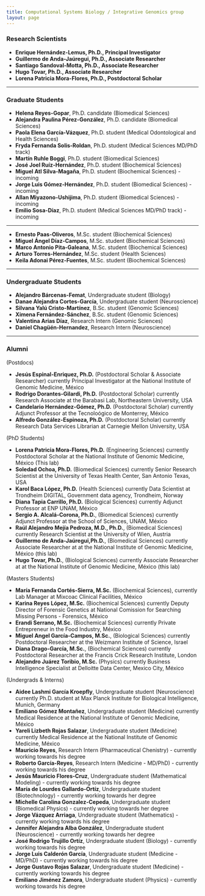 ```yaml
---
title: Computational Systems Biology / Integrative Genomics group
layout: page
---
```

### Research Scientists

* __Enrique Hernández-Lemus, Ph.D., Principal Investigator__
* __Guillermo de Anda-Jaúregui, Ph.D., Associate Researcher__
* __Santiago Sandoval-Motta, Ph.D., Associate Researcher__
* __Hugo Tovar, Ph.D., Associate Researcher__
* __Lorena Patricia Mora-Flores, Ph.D., Postdoctoral Scholar__

---
### Graduate Students
 
* __Helena Reyes-Gopar__, Ph.D. candidate (Biomedical Sciences)
* __Alejandra Paulina Pérez-González__, Ph.D. candidate (Biomedical Sciences)
* __Paola Elena García-Vázquez__, Ph.D. student (Medical Odontological and Health Sciences)
* __Fryda Fernanda Solis-Roldan__, Ph.D. student (Medical Sciences MD/PhD track)
* __Martín Ruhle Boggi__, Ph.D. student (Biomedical Sciences)
* __José Joel Ruíz-Hernández__, Ph.D. student (Biochemical Sciences)
* __Miguel Atl Silva-Magaña__, Ph.D. student (Biochemical Sciences) -incoming
* __Jorge Luis Gómez-Hernández__, Ph.D. student (Biomedical Sciences) -incoming
* __Allan Miyazono-Ushijima__, Ph.D. student (Biomedical Sciences) -incoming
* __Emilio Sosa-Díaz__, Ph.D. student (Medical Sciences MD/PhD track) -incoming

---

* __Ernesto Paas-Oliveros__, M.Sc. student (Biochemical Sciences)
* __Miguel Ángel Díaz-Campos__, M.Sc. student (Biochemical Sciences)
* __Marco Antonio Pita-Galeana__, M.Sc. student (Biochemical Sciences)
* __Arturo Torres-Hernández__, M.Sc. student (Health Sciences)
* __Keila Adonai Pérez-Fuentes__, M.Sc. student (Biochemical Sciences)

---

### Undergraduate Students
* __Alejandro Bárcenas-Femat__, Undergraduate student (Biology)
* __Danae Alejandra Cortes-García__, Undergraduate student (Neuroscience)
* __Silvana Yalú Cristo-Martínez__, B.Sc. student (Genomic Sciences)
* __Ximena Fernández-Sánchez__, B.Sc. student (Genomic Sciences) 
* __Valentina Arias Díaz__, Research Intern (Genomic Sciences)
* __Daniel Chagüén-Hernandez__, Research Intern (Neuroscience)


---
### Alumni

(Postdocs)

* __Jesús Espinal-Enriquez, Ph.D.__ (Postdoctoral Scholar & Associate Researcher) currently Principal Investigator at the National Institute of Genomic Medicine, México
* __Rodrigo Dorantes-Gilardi, Ph.D.__ (Postdoctoral Scholar) currently Research Associate at the Barabasi Lab, Northeastern University, USA
* __Candelario Hernández-Gómez, Ph.D.__ (Postdoctoral Scholar) currently Adjunct Professor at the Tecnoloógico de Monterrey, México
* __Alfredo González-Espinoza, Ph.D.__ (Postdoctoral Scholar) currently Research Data Services Librarian at Carnegie Mellon University, USA

(PhD Students)

* __Lorena Patricia Mora-Flores, Ph.D.__ (Engineering Sciences) currently Postdoctoral Scholar at the National Institute of Genomic Medicine, México (This lab)
* __Soledad Ochoa, Ph.D.__ (Biomedical Sciences) currently Senior Research Scientist at the University of Texas Health Center, San Antonio Texas, USA
* __Karol Baca López, Ph.D.__ (Health Sciences) currently Data Scientist at Trondheim DIGITAL, Government data agency, Trondheim, Norway
* __Diana Tapia Carrillo, Ph.D.__ (Biological Sciences) currently Adjunct Professor at ENP UNAM, México
* __Sergio A. Alcalá-Corona, Ph.D.__, (Biomedical Sciences) currently Adjunct Professor at the School of Sciences, UNAM, México
* __Raúl Alejandro Mejía Pedroza, M.D., Ph.D.__, (Biomedical Sciences) currently Research Scientist at the University of Wien, Austria
* __Guillermo de Anda-Jaúregui,Ph.D.__, (Biomedical Sciences) currently Associate Researcher at at the National Institute of Genomic Medicine, México (this lab)
* __Hugo Tovar, Ph.D.__, (Biological Sciences) currently Associate Researcher at at the National Institute of Genomic Medicine, México (this lab)
  

(Masters Students)

* __María Fernanda Cortés-Sierra, M.Sc.__  (Biochemical Sciences), currently Lab Manager at Mixcoac Clinical Facilities, México
* __Karina Reyes López, M.Sc.__ (Biochemical Sciences) currently Deputy Director of Forensic Genetics at National Comission for Searching Missing Persons - Forensics, México
* __Erandi Serrano, M.Sc.__ (Biochemical Sciences) currently Private Entrepreneur in the Food Industry, México
* __Miguel Angel García-Campos, M.Sc.__, (Biological Sciences) currently Postdoctoral Researcher at the Weizmann Institute of Science, Israel
* __Diana Drago-García, M.Sc.__, (Biochemical Sciences) currently Postdoctoral Researcher at the Francis Crick Research Institute, London
* __Alejandro Juárez Toribio, M.Sc.__ (Physics) currently Business Intelligence Specialist at Delloitte Data Center, Mexico City, México


(Undergrads & Interns)

* __Aidee Lashmi García Kroepfly__, Undergraduate student (Neuroscience) currently Ph.D. student at Max Planck Institute for Biological Intelligence, Munich, Germany
* __Emiliano Gómez Montañez__, Undergraduate student (Medicine) currently Medical Residence at the National Institute of Genomic Medicine, México
* __Yareli Lizbeth Rojas Salazar__, Undergraduate student (Medicine) currently Medical Residence at the National Institute of Genomic Medicine, México
* __Mauricio Reyes__, Research Intern (Pharmaceutical Chenistry) - currently working towards his degree
* __Roberto García-Reyes__, Research Intern (Medicine - MD/PhD) - currently working towards his degree
* __Jesús Mauricio Flores-Cruz__, Undergraduate student (Mathematical Modeling) - currently working towards his degree
* __María de Lourdes Gallardo-Ortíz__, Undergraduate student (Biotechnology) - currently working towards her degree
* __Michelle Carolina Gonzalez-Cepeda__, Undergraduate student (Biomedical Physics) - currently working towards her degree
* __Jorge Vázquez Arriaga__, Undergraduate student (Mathematics) - currently working towards his degree
* __Jennifer Alejandra Alba González__, Undergraduate student (Neuroscience) - currently working towards her degree
* __José Rodrigo Trujillo Ortíz__, Undergraduate student (Biology) - currently working towards his degree
*  __Jorge Luis Calderón García__, Undergraduate student (Medicine - MD/PhD) - currently working towards his degree
* __Jorge Gustavo Rojas Salazar__, Undergraduate student (Medicine) - currently working towards his degree
* __Emiliano Jiménez Zamora__, Undergraduate student (Physics) - currently working towards his degree



